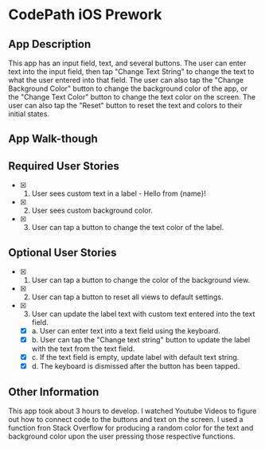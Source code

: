 # CodePath iOS Prework

## App Description
This app has an input field, text, and several buttons. The user can enter text into the input field, then tap "Change Text String" to change the text to what the user entered into that field. The user can also tap the "Change Background Color" button to change the background color of the app, or the "Change Text Color" button to change the text color on the screen. The user can also tap the "Reset" button to reset the text and colors to their initial states.

## App Walk-though

## Required User Stories
- [x] 1. User sees custom text in a label - Hello from {name}!
- [x] 2. User sees custom background color.
- [x] 3. User can tap a button to change the text color of the label.

## Optional User Stories
- [x] 1. User can tap a button to change the color of the background view.
- [x] 2. User can tap a button to reset all views to default settings.
- [x] 3. User can update the label text with custom text entered into the text field.
   - [x] a. User can enter text into a text field using the keyboard.
   - [x] b. User can tap the "Change text string" button to update the label with the text from the text field.
   - [x] c. If the text field is empty, update label with default text string.
   - [x] d. The keyboard is dismissed after the button has been tapped.

## Other Information
This app took about 3 hours to develop. I watched Youtube Videos to figure out how to connect code to the buttons and text on the screen. I used a function fron Stack Overflow for producing a random color for the text and background color upon the user pressing those respective functions.
